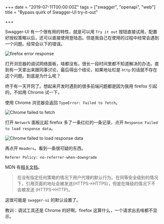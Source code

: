 +++
date = "2019-07-11T00:00:00Z"
tags = ["swagger", "openapi", "web"]
title = "Bypass quirk of Swagger-UI try-it-out"

+++

Swagger-UI 有一个很有用的特性，就是可以用 `Try it out` 按钮直接试用，配置好授权策略以后，还可以直接使用登陆态。但是我自己在使用的过程中经常会遇到一个问题。经常会以下的错误。

![firefox error response](/assets/firefox-error-response.jpg)

打开浏览器的调试网络面板，啥都没有。很长一段时间里都不知道解决的办法。直到有一天拿出来跟同事讨论，最后得出个结论，如果地址栏是 `http` 的话就不存在这个问题。到底是为什么呢？

终于有一天开窍了。想起来开发时遇到的很多前端问题都是因为我用 firefox 引起的。不如用 Chrome 试一下。

使用 Chrome 浏览器会返回 `TypeError: Failed to fetch`。

![Chrome failed to fetch](/assets/chrome-failed-to-fetch.jpg)

打开 `Network` 面板比起 firefox 多了一条红红的一条记录，点开 `Response`: `Failed to load response data`。

![Chrome failed to load response data](/assets/chrome-failed-to-load-response-data.jpg)

再点开 `Headers`。看到一条很可疑的东西。

```
Referer Policy: no-referrer-when-downgrade
```

MDN 有[相关文档](https://developer.mozilla.org/zh-CN/docs/Web/HTTP/Headers/Referrer-Policy)。

> 在没有指定任何策略的情况下用户代理的默认行为。在同等安全级别的情况下，引用页面的地址会被发送(HTTPS->HTTPS)，但是在降级的情况下不会被发送 (HTTPS->HTTP)。

这很可能是 `swagger-ui` 的默认设置了。

教训：调试工具还是 Chrome 的好啊，firefox 这算什么，一个请求出去啥都不显示。
